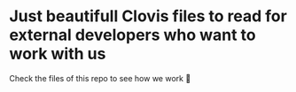 # Just beautifull Clovis files to read for external developers who want to work with us 

Check the files of this repo to see how we work 👐



